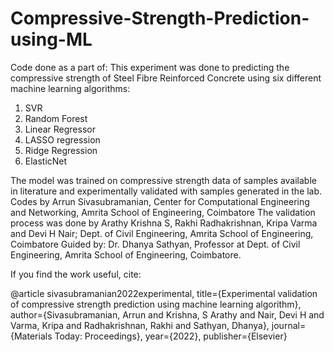 # Compressive-Strength-Prediction-using-ML
Code done as a part of: 
This experiment was done to predicting the compressive strength of Steel Fibre Reinforced Concrete using six different machine learning algorithms: 
1) SVR
2) Random Forest
3) Linear Regressor
4) LASSO regression
5) Ridge Regression
6) ElasticNet

The model was trained on compressive strength data of samples available in literature and experimentally validated with samples generated in the lab. 
Codes by Arrun Sivasubramanian, Center for Computational Engineering and Networking, Amrita School of Engineering, Coimbatore
The validation process was done by Arathy Krishna S, Rakhi Radhakrishnan, Kripa Varma and Devi H Nair; Dept. of Civil Engineering, Amrita School of Engineering, Coimbatore
Guided by: Dr. Dhanya Sathyan, Professor at Dept. of Civil Engineering, Amrita School of Engineering, Coimbatore.

If you find the work useful, cite:

@article
sivasubramanian2022experimental,
  title={Experimental validation of compressive strength prediction using machine learning algorithm},
  author={Sivasubramanian, Arrun and Krishna, S Arathy and Nair, Devi H and Varma, Kripa and Radhakrishnan, Rakhi and Sathyan, Dhanya},
  journal={Materials Today: Proceedings},
  year={2022},
  publisher={Elsevier}

